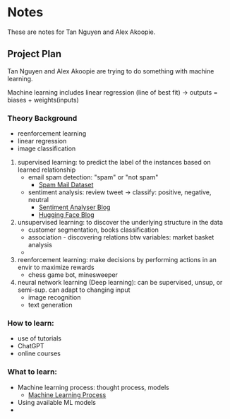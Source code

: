 # Notes

These are notes for Tan Nguyen and Alex Akoopie.

## Project Plan

Tan Nguyen and Alex Akoopie are trying to do something with machine learning.

Machine learning includes linear regression (line of best fit) -> outputs = biases + weights(inputs)

### Theory Background
- reenforcement learning
- linear regression
- image classification

1. supervised learning: to predict the label of the instances based on learned relationship
    - email spam detection: "spam" or "not spam"
        * [Spam Mail Dataset](https://www.kaggle.com/datasets/venky73/spam-mails-dataset)
    - sentiment analysis: review tweet -> classify: positive, negative, neutral
        * [Sentiment Analyser Blog](https://towardsdatascience.com/5-ways-to-develop-a-sentiment-analyser-in-machine-learning-e8352872118 "Libraries of sentiment analyser")
        * [Hugging Face Blog](https://huggingface.co/blog/sentiment-analysis-python "Getting Started with sentiment analysis using Python")
2. unsupervised learning: to discover the underlying structure in the data
    - customer segmentation, books classification
    - association - discovering relations btw variables: market basket analysis
    - 
3. reenforcement learning: make decisions by performing actions in an envir to maximize rewards
    - chess game bot, minesweeper
4. neural network learning (Deep learning): can be supervised, unsup, or semi-sup. can adapt to changing input
    - image recognition
    - text generation

### How to learn:
- use of tutorials
- ChatGPT
- online courses

### What to learn:
- Machine learning process: thought process, models
    * [Machine Learning Process](https://www.codecademy.com/article/the-ml-process "The Machine learning Process")
- Using available ML models
- 
